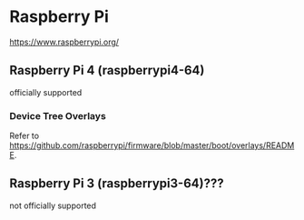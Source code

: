 # Raspberry Pi
https://www.raspberrypi.org/

## Raspberry Pi 4 (raspberrypi4-64)

officially supported

### Device Tree Overlays
Refer to https://github.com/raspberrypi/firmware/blob/master/boot/overlays/README.

## Raspberry Pi 3 (raspberrypi3-64)???

not officially supported